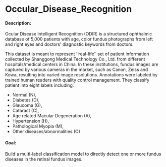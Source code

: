 # Occular_Disease_Recognition  
  
#### Description:
Ocular Disease Intelligent Recognition (ODIR) is a structured ophthalmic database of 5,000 patients with age, color fundus photographs from left and right eyes and doctors' diagnostic keywords from doctors.

This dataset is meant to represent ‘‘real-life’’ set of patient information collected by Shanggong Medical Technology Co., Ltd. from different hospitals/medical centers in China. In these institutions, fundus images are captured by various cameras in the market, such as Canon, Zeiss and Kowa, resulting into varied image resolutions.
Annotations were labeled by trained human readers with quality control management. They classify patient into eight labels including:

- Normal (N),  
- Diabetes (D),  
- Glaucoma (G),  
- Cataract (C),  
- Age related Macular Degeneration (A),  
- Hypertension (H),  
- Pathological Myopia (M),  
- Other diseases/abnormalities (O) 
  
 #### Goal:
Build  a multi-label classification model to directly detect one or more fundus diseases in the retinal fundus images. 
